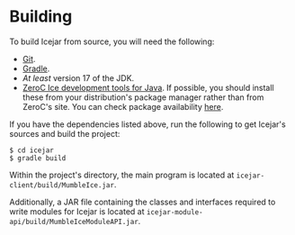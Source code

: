 # Building

To build Icejar from source, you will need the following:

* [Git](https://git-scm.org).
* [Gradle](https://gradle.org).
* *At least* version 17 of the JDK.
* [ZeroC Ice development tools for Java](https://zeroc.com/downloads/ice/3.7/java).
 If possible, you should install these from your distribution's package manager
 rather than from ZeroC's site. You can check package availability
 [here](https://repology.org/project/zeroc-ice/packages).

If you have the dependencies listed above, run the following to get Icejar's
sources and build the project:

```shell
$ cd icejar
$ gradle build
```

Within the project's directory, the main program is located at
`icejar-client/build/MumbleIce.jar`.

Additionally, a JAR file containing the classes and interfaces required to
write modules for Icejar is located at
`icejar-module-api/build/MumbleIceModuleAPI.jar`.
